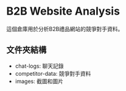 # B2B Website Analysis

這個倉庫用於分析B2B禮品網站的競爭對手資料。

## 文件夾結構

- chat-logs: 聊天記錄
- competitor-data: 競爭對手資料
- images: 截圖和圖片
